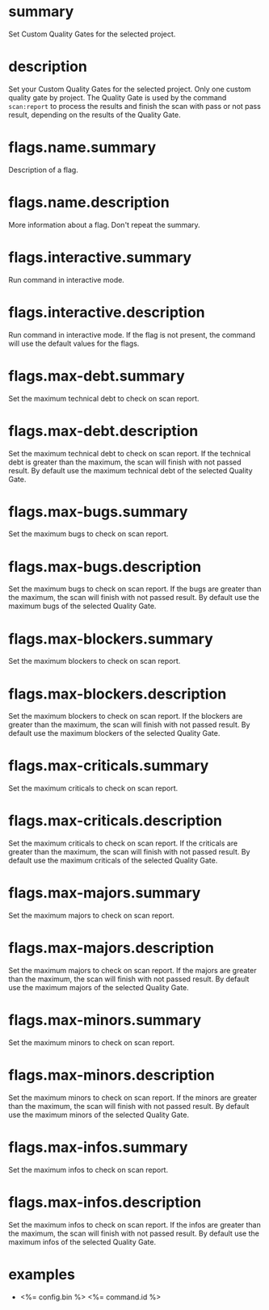 # summary

Set Custom Quality Gates for the selected project.

# description

Set your Custom Quality Gates for the selected project. Only one custom quality gate by project. The Quality Gate is used by the command `scan:report` to process the results and finish the scan with pass or not pass result, depending on the results of the Quality Gate.

# flags.name.summary

Description of a flag.

# flags.name.description

More information about a flag. Don't repeat the summary.

# flags.interactive.summary

Run command in interactive mode.

# flags.interactive.description

Run command in interactive mode. If the flag is not present, the command will use the default values for the flags.

# flags.max-debt.summary

Set the maximum technical debt to check on scan report.

# flags.max-debt.description

Set the maximum technical debt to check on scan report. If the technical debt is greater than the maximum, the scan will finish with not passed result. By default use the maximum technical debt of the selected Quality Gate.

# flags.max-bugs.summary

Set the maximum bugs to check on scan report.

# flags.max-bugs.description

Set the maximum bugs to check on scan report. If the bugs are greater than the maximum, the scan will finish with not passed result. By default use the maximum bugs of the selected Quality Gate.

# flags.max-blockers.summary

Set the maximum blockers to check on scan report.

# flags.max-blockers.description

Set the maximum blockers to check on scan report. If the blockers are greater than the maximum, the scan will finish with not passed result. By default use the maximum blockers of the selected Quality Gate.

# flags.max-criticals.summary

Set the maximum criticals to check on scan report.

# flags.max-criticals.description

Set the maximum criticals to check on scan report. If the criticals are greater than the maximum, the scan will finish with not passed result. By default use the maximum criticals of the selected Quality Gate.

# flags.max-majors.summary

Set the maximum majors to check on scan report.

# flags.max-majors.description

Set the maximum majors to check on scan report. If the majors are greater than the maximum, the scan will finish with not passed result. By default use the maximum majors of the selected Quality Gate.

# flags.max-minors.summary

Set the maximum minors to check on scan report.

# flags.max-minors.description

Set the maximum minors to check on scan report. If the minors are greater than the maximum, the scan will finish with not passed result. By default use the maximum minors of the selected Quality Gate.

# flags.max-infos.summary

Set the maximum infos to check on scan report.

# flags.max-infos.description

Set the maximum infos to check on scan report. If the infos are greater than the maximum, the scan will finish with not passed result. By default use the maximum infos of the selected Quality Gate.

# examples

- <%= config.bin %> <%= command.id %>

